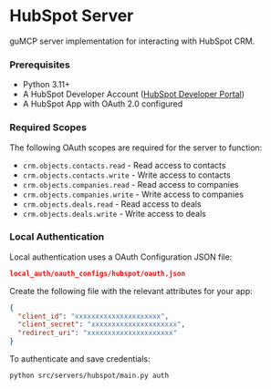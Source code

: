 # HubSpot Server

guMCP server implementation for interacting with HubSpot CRM.

### Prerequisites

- Python 3.11+
- A HubSpot Developer Account ([HubSpot Developer Portal](https://developers.hubspot.com/))
- A HubSpot App with OAuth 2.0 configured

### Required Scopes

The following OAuth scopes are required for the server to function:

- `crm.objects.contacts.read` - Read access to contacts
- `crm.objects.contacts.write` - Write access to contacts
- `crm.objects.companies.read` - Read access to companies
- `crm.objects.companies.write` - Write access to companies
- `crm.objects.deals.read` - Read access to deals
- `crm.objects.deals.write` - Write access to deals

### Local Authentication

Local authentication uses a OAuth Configuration JSON file:

```json
local_auth/oauth_configs/hubspot/oauth.json
```

Create the following file with the relevant attributes for your app:

```json
{
  "client_id": "xxxxxxxxxxxxxxxxxxxxx",
  "client_secret": "xxxxxxxxxxxxxxxxxxxxx",
  "redirect_uri": "xxxxxxxxxxxxxxxxxxxxx"
}
```

To authenticate and save credentials:

```bash
python src/servers/hubspot/main.py auth
```
